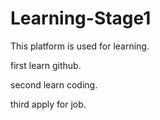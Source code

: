 # Learning-Stage1
This platform is used for learning.

first learn github.

second learn coding.

third apply for job.
